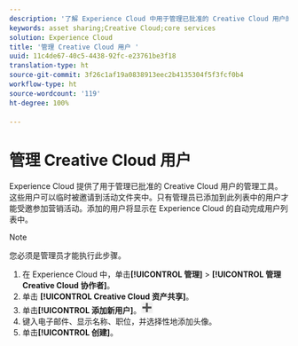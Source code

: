 ```yaml
---
description: '了解 Experience Cloud 中用于管理已批准的 Creative Cloud 用户的管理工具。 '
keywords: asset sharing;Creative Cloud;core services
solution: Experience Cloud
title: '管理 Creative Cloud 用户 '
uuid: 11c4de67-40c5-4438-92fc-e23761be3f18
translation-type: ht
source-git-commit: 3f26c1af19a0838913eec2b4135304f5f3fcf0b4
workflow-type: ht
source-wordcount: '119'
ht-degree: 100%

---
```



# 管理 Creative Cloud 用户

Experience Cloud 提供了用于管理已批准的 Creative Cloud 用户的管理工具。这些用户可以临时被邀请到活动文件夹中。只有管理员已添加到此列表中的用户才能受邀参加营销活动。添加的用户将显示在 Experience Cloud 的自动完成用户列表中。

>[!NOTE]
>
>您必须是管理员才能执行此步骤。

1. 在 Experience Cloud 中，单击&#x200B;**[!UICONTROL 管理]** > **[!UICONTROL 管理 Creative Cloud 协作者]**。
1. 单击 **[!UICONTROL Creative Cloud 资产共享]**。
1. 单击&#x200B;**[!UICONTROL 添加新用户]**。![](assets/mac_add_icon.png)
1. 键入电子邮件、显示名称、职位，并选择性地添加头像。
1. 单击&#x200B;**[!UICONTROL 创建]**。
